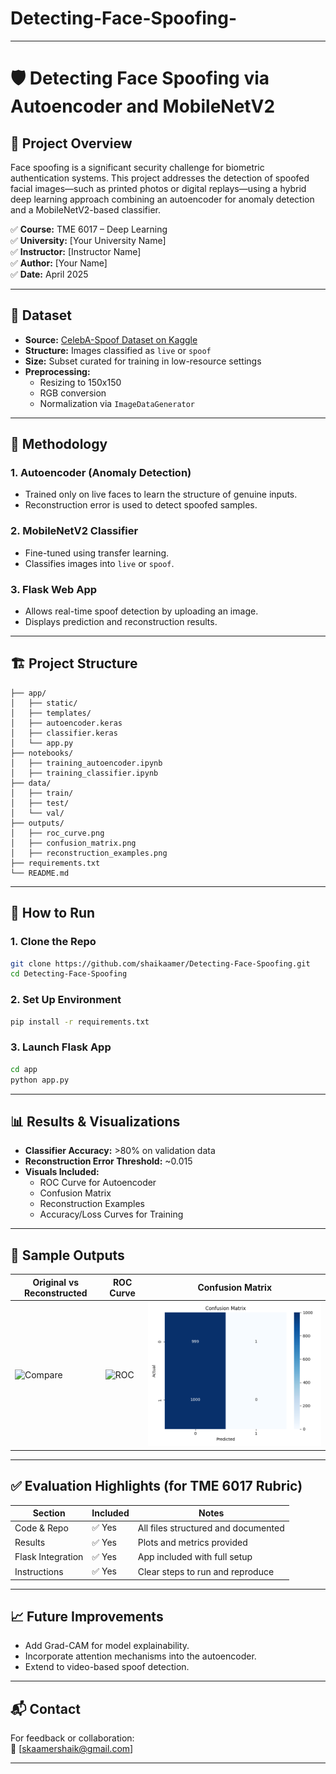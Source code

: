 # Detecting-Face-Spoofing-

---

# 🛡️ Detecting Face Spoofing via Autoencoder and MobileNetV2

## 📌 Project Overview

Face spoofing is a significant security challenge for biometric authentication systems. This project addresses the detection of spoofed facial images—such as printed photos or digital replays—using a hybrid deep learning approach combining an autoencoder for anomaly detection and a MobileNetV2-based classifier.

✅ **Course:** TME 6017 – Deep Learning  
✅ **University:** [Your University Name]  
✅ **Instructor:** [Instructor Name]  
✅ **Author:** [Your Name]  
✅ **Date:** April 2025

---

## 📂 Dataset

- **Source:** [CelebA-Spoof Dataset on Kaggle](https://www.kaggle.com/datasets/attentionlayer241/celeba-spoof-for-face-antispoofing/data)
- **Structure:** Images classified as `live` or `spoof`
- **Size:** Subset curated for training in low-resource settings
- **Preprocessing:**
  - Resizing to 150x150
  - RGB conversion
  - Normalization via `ImageDataGenerator`

---

## 🧠 Methodology

### 1. **Autoencoder (Anomaly Detection)**
- Trained only on live faces to learn the structure of genuine inputs.
- Reconstruction error is used to detect spoofed samples.

### 2. **MobileNetV2 Classifier**
- Fine-tuned using transfer learning.
- Classifies images into `live` or `spoof`.

### 3. **Flask Web App**
- Allows real-time spoof detection by uploading an image.
- Displays prediction and reconstruction results.

---

## 🏗️ Project Structure

```
├── app/
│   ├── static/
│   ├── templates/
│   ├── autoencoder.keras
│   ├── classifier.keras
│   └── app.py
├── notebooks/
│   ├── training_autoencoder.ipynb
│   ├── training_classifier.ipynb
├── data/
│   ├── train/
│   ├── test/
│   └── val/
├── outputs/
│   ├── roc_curve.png
│   ├── confusion_matrix.png
│   ├── reconstruction_examples.png
├── requirements.txt
└── README.md
```

---

## 🚀 How to Run

### 1. Clone the Repo
```bash
git clone https://github.com/shaikaamer/Detecting-Face-Spoofing.git
cd Detecting-Face-Spoofing
```

### 2. Set Up Environment
```bash
pip install -r requirements.txt
```

### 3. Launch Flask App
```bash
cd app
python app.py
```

---

## 📊 Results & Visualizations

- **Classifier Accuracy:** >80% on validation data
- **Reconstruction Error Threshold:** ~0.015
- **Visuals Included:**
  - ROC Curve for Autoencoder
  - Confusion Matrix
  - Reconstruction Examples
  - Accuracy/Loss Curves for Training

---

## 📌 Sample Outputs

| Original vs Reconstructed | ROC Curve | Confusion Matrix |
|---------------------------|-----------|------------------|
| ![Compare](outputs/reconstruction_examples.png) | ![ROC](outputs/roc_curve.png) | ![Confusion](outputs/confusion_matrix.png) |

---

## ✅ Evaluation Highlights (for TME 6017 Rubric)

| Section | Included | Notes |
|--------|----------|-------|
| Code & Repo | ✅ Yes | All files structured and documented |
| Results | ✅ Yes | Plots and metrics provided |
| Flask Integration | ✅ Yes | App included with full setup |
| Instructions | ✅ Yes | Clear steps to run and reproduce |

---

## 📈 Future Improvements

- Add Grad-CAM for model explainability.
- Incorporate attention mechanisms into the autoencoder.
- Extend to video-based spoof detection.

---

## 📬 Contact

For feedback or collaboration:  
📧 [skaamershaik@gmail.com]  


---
